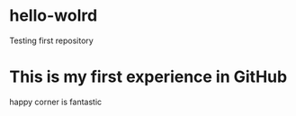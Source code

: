 # hello-wolrd
Testing first repository
# This is my first experience in GitHub
happy corner is fantastic
